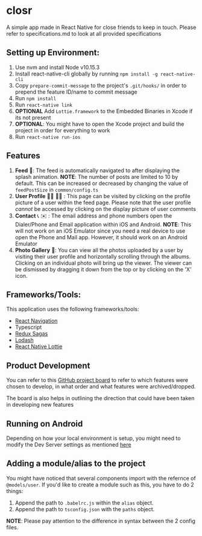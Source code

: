 # closr

A simple app made in React Native for close friends to keep in touch. Please refer to specifications.md to look at all provided specifications

## Setting up Environment:

1) Use nvm and install Node v10.15.3
2) Install react-native-cli globally by running `npm install -g react-native-cli`
3) Copy `prepare-commit-message` to the project's `.git/hooks/` in order to prepend the feature ID/name to commit message
4) Run `npm install`
5) Run `react-native link`
6) **OPTIONAL** Add `Lottie.framework` to the Embedded Binaries in Xcode if its not present
7) **OPTIONAL**: You might have to open the Xcode project and build the project in order for everything to work
8) Run `react-native run-ios` 

## Features

1) **Feed** 📃: The feed is automatically navigated to after displaying the splash animation.    **NOTE**: The number of posts are limited to 10 by default. This can be increased or decreased by changing the value of `feedPostSize` in `common/config.ts`
2) **User Profile** 👦🏽 👧🏽 : This page can be visited by clicking on the profile picture of a user within the feed page. Please note that the user profile *cannot* be accessed by clicking on the display picture of user comments
3) **Contact** 📞 ✉️ : The email address and phone numbers open the Dialer/Phone and Email application within iOS and Android. **NOTE**: This will not work on an iOS Emulator since you need a real device to use open the Phone and Mail app. However, it should work on an Android Emulator
4) **Photo Gallery** 🌅: You can view all the photos uploaded by a user by visiting their user profile and horizontally scrolling through the albums. Clicking on an individual photo will bring up the viewer. The viewer can be dismissed by dragging it down from the top or by clicking on the 'X' icon.

## Frameworks/Tools:

This application uses the following frameworks/tools: 
* [React Navigation](https://reactnavigation.org)
* Typescript
* [Redux Sagas](https://github.com/redux-saga/redux-saga)
* [Lodash](https://lodash.com/)
* [React Native Lottie](https://github.com/react-native-community/lottie-react-native)

## Product Development

You can refer to this [GitHub project board](https://github.com/v2arunv/closr/projects/2) to refer to which features were chosen to develop, in what order and what features were archived/dropped.

The board is also helps in outlining the direction that could have been taken in developing new features

## Running on Android

Depending on how your local environment is setup, you might need to modify the Dev Server settings as mentioned [here](https://stackoverflow.com/questions/42064283/react-nativecould-not-connect-to-development-server-on-android)


## Adding a module/alias to the project

You might have noticed that several components import with the refernce of `@models/user`. If you'd like to create a module such as this,
you have to do 2 things:

1. Append the path to `.babelrc.js` within the `alias` object.
2. Append the path to `tsconfig.json` with the `paths` object.

**NOTE**: Please pay attention to the difference in syntax between the 2 config files.